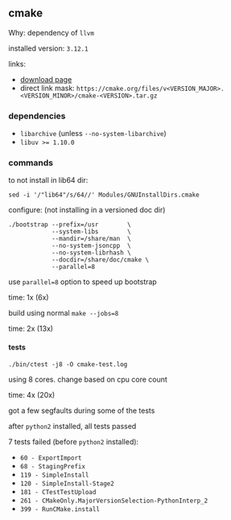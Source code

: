 ## cmake

Why: dependency of `llvm`

installed version: `3.12.1`

links:

- [download page](https://cmake.org/files/)
- direct link mask: `https://cmake.org/files/v<VERSION_MAJOR>.<VERSION_MINOR>/cmake-<VERSION>.tar.gz`

### dependencies

- `libarchive` (unless `--no-system-libarchive`)
- `libuv >= 1.10.0`

### commands

to not install in lib64 dir:

`sed -i '/"lib64"/s/64//' Modules/GNUInstallDirs.cmake`

configure:
(not installing in a versioned doc dir)

```
./bootstrap --prefix=/usr        \
            --system-libs        \
            --mandir=/share/man  \
            --no-system-jsoncpp  \
            --no-system-librhash \
            --docdir=/share/doc/cmake \
            --parallel=8
```

use `parallel=8` option to speed up bootstrap

time: 1x (6x)

build using normal `make --jobs=8`

time: 2x (13x)

#### tests

`./bin/ctest -j8 -O cmake-test.log`

using 8 cores. change based on cpu core count

time: 4x (20x)

got a few segfaults during some of the tests

after `python2` installed, all tests passed

7 tests failed (before `python2` installed):

- `60 - ExportImport`
- `68 - StagingPrefix`
- `119 - SimpleInstall`
- `120 - SimpleInstall-Stage2`
- `181 - CTestTestUpload`
- `261 - CMakeOnly.MajorVersionSelection-PythonInterp_2`
- `399 - RunCMake.install`
